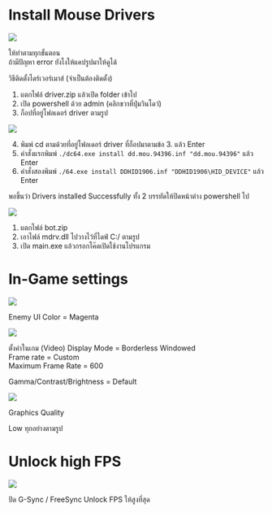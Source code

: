 # Install Mouse Drivers

![](https://i.imgur.com/nKLVp0B.png)

ให้ทำตามทุกขั้นตอน <br />
ถ้ามีปัญหา error ยังไงให้แคปรูปมาให้ดูได้

วิธีติดตั้งไดร์เวอร์เมาส์ (จำเป็นต้องติดตั้ง)

1. แตกไฟล์ driver.zip แล้วเปิด folder เข้าไป
2. เปิด powershell ด้วย admin (คลิกขวาที่ปุ่มวินโดว์)
3. ก็อปที่อยู่โฟลเดอร์ driver ตามรูป


![](https://i.imgur.com/waYp3hS.png)

4.  พิมพ์ cd ตามด้วยที่อยู่โฟลเดอร์ driver ที่ก็อปมาตามข้อ 3. แล้ว Enter
5.  คำสั่งแรกพิมพ์  ```./dc64.exe install dd.mou.94396.inf "dd.mou.94396"```      แล้ว Enter 
6.  คำสั่งสองพิมพ์  ```./64.exe install DDHID1906.inf "DDHID1906\HID_DEVICE"```   แล้ว Enter

พอขึ้นว่า Drivers installed Successfully  ทั้ง 2 บรรทัดให้ปิดหน้าต่าง powershell ไป

![](https://i.imgur.com/zDkTUim.png)

1. แตกไฟล์ bot.zip 
2. เอาไฟล์ mdrv.dll ไปวางไว้ที่ไดฟ์  C:/  ตามรูป
3. เปิด main.exe แล้วกรอกโค๊ดเปิดใช้งานโปรแกรม

# In-Game settings

![](https://i.imgur.com/INbk0xj.png)

Enemy UI Color  =  Magenta

![](https://i.imgur.com/zkeczgN.png)

ตั้งค่าในเกม (Video)
Display Mode = Borderless Windowed <br />
Frame rate = Custom <br />
Maximum Frame Rate = 600

Gamma/Contrast/Brightness = Default

![](https://i.imgur.com/BC0bRWu.png)

Graphics Quality 

Low  ทุกอย่างตามรูป

# Unlock high FPS
![](https://i.imgur.com/OsqeQf1.png)

ปิด G-Sync / FreeSync Unlock FPS ให้สูงที่สุด
